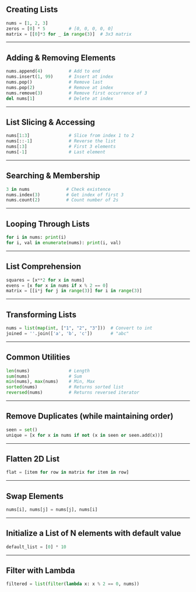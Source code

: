 ##  Creating Lists

```python
nums = [1, 2, 3]
zeros = [0] * 5         # [0, 0, 0, 0, 0]
matrix = [[0]*3 for _ in range(3)]  # 3x3 matrix
```

---

##  Adding & Removing Elements

```python
nums.append(4)          # Add to end
nums.insert(1, 99)      # Insert at index
nums.pop()              # Remove last
nums.pop(2)             # Remove at index
nums.remove(3)          # Remove first occurrence of 3
del nums[1]             # Delete at index
```

---

##  List Slicing & Accessing

```python
nums[1:3]               # Slice from index 1 to 2
nums[::-1]              # Reverse the list
nums[:3]                # First 3 elements
nums[-1]                # Last element
```

---

##  Searching & Membership

```python
3 in nums              # Check existence
nums.index(3)          # Get index of first 3
nums.count(2)          # Count number of 2s
```

---

##  Looping Through Lists

```python
for i in nums: print(i)
for i, val in enumerate(nums): print(i, val)
```

---

##  List Comprehension

```python
squares = [x**2 for x in nums]
evens = [x for x in nums if x % 2 == 0]
matrix = [[i*j for j in range(3)] for i in range(3)]
```

---

##  Transforming Lists

```python
nums = list(map(int, ["1", "2", "3"]))  # Convert to int
joined = ''.join(['a', 'b', 'c'])       # "abc"
```

---

##  Common Utilities

```python
len(nums)               # Length
sum(nums)               # Sum
min(nums), max(nums)    # Min, Max
sorted(nums)            # Returns sorted list
reversed(nums)          # Returns reversed iterator
```

---

##  Remove Duplicates (while maintaining order)
```python
seen = set()
unique = [x for x in nums if not (x in seen or seen.add(x))]
```

---

##  Flatten 2D List
```python
flat = [item for row in matrix for item in row]
```

---

##  Swap Elements
```python
nums[i], nums[j] = nums[j], nums[i]
```

---

##  Initialize a List of N elements with default value
```python
default_list = [0] * 10
```

---

##  Filter with Lambda
```python
filtered = list(filter(lambda x: x % 2 == 0, nums))
```